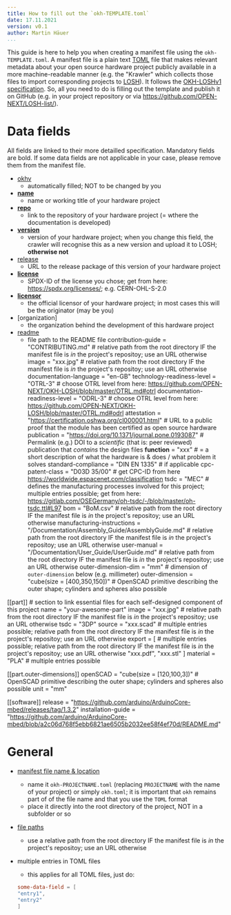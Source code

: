 ```yaml
---
title: How to fill out the `okh-TEMPLATE.toml`
date: 17.11.2021
version: v0.1
author: Martin Häuer
...
```


This guide is here to help you when creating a manifest file using the `okh-TEMPLATE.toml`.
A manifest file is a plain text [TOML](https://toml.io/en/) file that makes relevant metadata about your open source hardware project publicly available in a more machine-readable manner (e.g. the "Krawler" which collects those files to import corresponding projects to [LOSH](losh.opennext.eu)).
It follows the [OKH-LOSHv1 specification]().
So, all you need to do is filling out the template and publish it on GitHub (e.g. in your project repository or via <https://github.com/OPEN-NEXT/LOSH-list/>).

# Data fields

All fields are linked to their more detailled specification.
Mandatory fields are bold.
If some data fields are not applicable in your case, please remove them from the manifest file.

- [okhv](https://github.com/OPEN-NEXT/OKH-LOSH/blob/master/OKH-LOSH.md#for-osh-modules-only)
  - automatically filled; NOT to be changed by you
- **[name](https://github.com/OPEN-NEXT/OKH-LOSH/blob/master/OKH-LOSH.md#metadata-fields-for-osh-modules)**
  - name or working title of your hardware project
- **[repo](https://github.com/OPEN-NEXT/OKH-LOSH/blob/master/OKH-LOSH.md#metadata-fields-for-osh-modules)**
  - link to the repository of your hardware project (= wthere the documentation is developed)
- **[version](https://github.com/OPEN-NEXT/OKH-LOSH/blob/master/OKH-LOSH.md#metadata-fields-for-osh-modules)**
  - version of your hardware project; when you change this field, the crawler will recognise this as a new version and upload it to LOSH; **otherwise not**
- [release](https://github.com/OPEN-NEXT/OKH-LOSH/blob/master/OKH-LOSH.md#metadata-fields-for-osh-modules)
  - URL to the release package of this version of your hardware project
- **[license](https://github.com/OPEN-NEXT/OKH-LOSH/blob/master/OKH-LOSH.md#metadata-fields-for-osh-modules)**
  - SPDX-ID of the license you chose; get from here: <https://spdx.org/licenses/>; e.g. CERN-OHL-S-2.0
- **[licensor](https://github.com/OPEN-NEXT/OKH-LOSH/blob/master/OKH-LOSH.md#metadata-fields-for-osh-modules)**
  - the official licensor of your hardware project; in most cases this will be the originator (may be you)
- [organization]
  - the organization behind the development of this hardware project
- [readme](https://github.com/OPEN-NEXT/OKH-LOSH/blob/master/OKH-LOSH.md#metadata-fields-for-osh-modules)
  - file path to the README file
contribution-guide = "CONTRIBUTING.md" # relative path from the root directory IF the manifest file is _in_ the project's repositoy; use an URL otherwise
image = "xxx.jpg" # relative path from the root directory IF the manifest file is _in_ the project's repositoy; use an URL otherwise
documentation-language = "en-GB"
technology-readiness-level = "OTRL-3" # choose OTRL level from here: <https://github.com/OPEN-NEXT/OKH-LOSH/blob/master/OTRL.md#otrl>
documentation-readiness-level = "ODRL-3" # choose OTRL level from here: <https://github.com/OPEN-NEXT/OKH-LOSH/blob/master/OTRL.md#odrl>
attestation = "https://certification.oshwa.org/cl000001.html" # URL to a public proof that the module has been certified as open source hardware
publication = "https://doi.org/10.1371/journal.pone.0193087" # Permalink (e.g.) DOI to a _scientific_ (that is: peer reviewed) publication that _contains_ the design files
**function** = "xxx" # = a short description of what the hardware is & does / what problem it solves
standard-compliance = "DIN EN 1335" # if applicable
cpc-patent-class = "D03D 35/00" # get CPC-ID from here <https://worldwide.espacenet.com/classification>
tsdc = "MEC" # defines the manufacturing processes involved for this project; multiple entries possible; get from here: https://gitlab.com/OSEGermany/oh-tsdc/-/blob/master/oh-tsdc.ttl#L97
bom = "BoM.csv" # relative path from the root directory IF the manifest file is _in_ the project's repositoy; use an URL otherwise
manufacturing-instructions = "/Documentation/Assembly_Guide/AssemblyGuide.md" # relative path from the root directory IF the manifest file is _in_ the project's repositoy; use an URL otherwise
user-manual = "/Documentation/User_Guide/UserGuide.md" # relative path from the root directory IF the manifest file is _in_ the project's repositoy; use an URL otherwise
outer-dimension-dim = "mm" # dimension of `outer-dimension` below (e.g. millimeter)
outer-dimension = "cube(size = [400,350,150])" # OpenSCAD primitive describing the outer shape; cylinders and spheres also possible

[[part]] # section to link essential files for each self-designed component of this project
name = "your-awesome-part"
image = "xxx.jpg" # relative path from the root directory IF the manifest file is _in_ the project's repositoy; use an URL otherwise
tsdc = "3DP"
source = "xxx.scad" # multiple entries possible; relative path from the root directory IF the manifest file is _in_ the project's repositoy; use an URL otherwise
export = [ # multiple entries possible; relative path from the root directory IF the manifest file is _in_ the project's repositoy; use an URL otherwise
  "xxx.pdf",
  "xxx.stl"
]
material = "PLA" # multiple entries possible

[[part.outer-dimensions]]
openSCAD = "cube(size = [120,100,3])" # OpenSCAD primitive describing the outer shape; cylinders and spheres also possible
unit = "mm"

[[software]]
release = "https://github.com/arduino/ArduinoCore-mbed/releases/tag/1.3.2"
installation-guide = "https://github.com/arduino/ArduinoCore-mbed/blob/a2c06d768f5ebb6821ae6505b2032ee58f4ef70d/README.md"

# General

- [manifest file name & location](https://github.com/OPEN-NEXT/OKH-LOSH/blob/master/OKH-LOSH.md#location--naming-convention)
  - name it `okh-PROJECTNAME.toml` (replacing `PROJECTNAME` with the name of your project) or simply `okh.toml`; it is important that `okh` remains part of of the file name and that you use the `TOML` format
  - place it directly into the root directory of the project, NOT in a subfolder or so
- [file paths](https://github.com/OPEN-NEXT/OKH-LOSH/blob/master/OKH-LOSH.md#file-path-conventions)
  - use a relative path from the root directory IF the manifest file is _in_ the project's repositoy; use an URL otherwise
- multiple entries in TOML files
  - this applies for all TOML files, just do:

  ```TOML
  some-data-field = [
  "entry1",
  "entry2"
  ]
  ```
